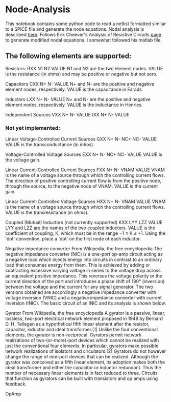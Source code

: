 # Node-Analysis
This notebook contains some python code to read a netlist formatted similar to a SPICE file and generate the node equations.  Nodal analysis is described [here](https://en.wikipedia.org/wiki/Modified_nodal_analysis).  Follows Erik Cheever's Analysis of  Resistive Circuits [page](http://www.swarthmore.edu/NatSci/echeeve1/Ref/mna/MNA1.html) to generate modified nodal equations.  I somewhat followed his matlab file.  

## The following elements are supported:

Resistors: 
RXX N1 N2 VALUE
N1 and N2 are the two element nodes. VALUE is the resistance (in ohms) and may be positive or negative but not zero.

Capacitors
CXX N+ N- VALUE
N+ and N- are the positive and negative element nodes, respectively. VALUE is the capacitance in Farads.

Inductors
LXX N+ N- VALUE
N+ and N- are the positive and negative element nodes, respectively. VALUE is the inductance in Henries.

Independent Sources
VXX N+ N- VALUE
IXX N+ N- VALUE

### Not yet implemented:

Linear Voltage-Controlled Current Sources
GXX N+ N- NC+ NC- VALUE
VALUE is the transconductance (in mhos).

Voltage-Controlled Voltage Sources
EXX N+ N- NC+ NC- VALUE
VALUE is the voltage gain.

Linear Current-Controlled Current Sources
FXX N+ N- VNAM VALUE
VNAM is the name of a voltage source through which the controlling current flows. The direction of positive controlling current flow is from the positive node, through the source, to the negative node of VNAM. VALUE is the current gain.

Linear Current-Controlled Voltage Sources
HXX N+ N- VNAM VALUE
VNAM is the name of a voltage source through which the controlling current flows. 
VALUE is the transresistance (in ohms).

Coupled (Mutual) Inductors (not currently supported)
KXX LYY LZZ VALUE
LYY and LZZ are the names of the two coupled inductors.
VALUE is the coefficient of coupling, K, which must be in the range −1 ≤ K ≤ +1. Using the 'dot' convention, place a 'dot' on the first node of each inductor.

Negative impedance converter
From Wikipedia, the free encyclopedia
The negative impedance converter (NIC) is a one-port op-amp circuit acting as a negative load which injects energy into circuits in contrast to an ordinary load that consumes energy from them. This is achieved by adding or subtracting excessive varying voltage in series to the voltage drop across an equivalent positive impedance. This reverses the voltage polarity or the current direction of the port and introduces a phase shift of 180° (inversion) between the voltage and the current for any signal generator. The two versions obtained are accordingly a negative impedance converter with voltage inversion (VNIC) and a negative impedance converter with current inversion (INIC). The basic circuit of an INIC and its analysis is shown below.

Gyrator
From Wikipedia, the free encyclopedia
A gyrator is a passive, linear, lossless, two-port electrical network element proposed in 1948 by Bernard D. H. Tellegen as a hypothetical fifth linear element after the resistor, capacitor, inductor and ideal transformer.[1] Unlike the four conventional elements, the gyrator is non-reciprocal. Gyrators permit network realizations of two-(or-more)-port devices which cannot be realized with just the conventional four elements. In particular, gyrators make possible network realizations of isolators and circulators.[2] Gyrators do not however change the range of one-port devices that can be realized. Although the gyrator was conceived as a fifth linear element, its adoption makes both the ideal transformer and either the capacitor or inductor redundant. Thus the number of necessary linear elements is in fact reduced to three. Circuits that function as gyrators can be built with transistors and op amps using feedback.

OpAmp

